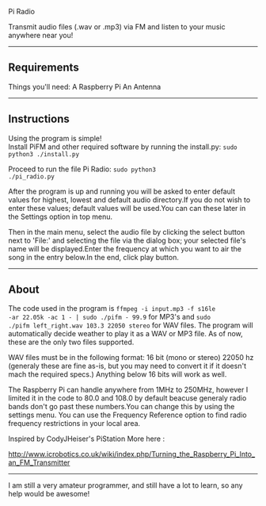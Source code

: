 Pi Radio

Transmit audio files (.wav or .mp3) via FM and listen to your music anywhere near you!

--------------
Requirements
--------------

Things you'll need:
    A Raspberry Pi
    An Antenna

-------------
Instructions
-------------

Using the program is simple!  
Install PiFM and other required software by running the install.py:
<code>sudo python3 ./install.py</code>  

Proceed to run the file Pi Radio: 
<code>sudo python3 ./pi_radio.py</code>  

After the program is up and running you will be asked to enter default values for highest, lowest and default audio directory.If you do not wish to enter these values; default values will be used.You can can these later in the Settings option in top menu.

Then in the main menu, select the audio file by clicking the select button next to 'File:' and selecting the file via the dialog box; your selected file's name will be displayed.Enter the frequency at which you want to air the song in the entry below.In the end, click play button.

-----
About 
-----

The code used in the program is <code>ffmpeg -i input.mp3 -f s16le -ar 22.05k -ac 1 - | sudo ./pifm - 99.9</code> for MP3's and <code>sudo ./pifm left_right.wav 103.3 22050 stereo</code> for WAV files.  The program will automatically decide weather to play it as a WAV or MP3 file.  As of now, these are the only two files supported. 

WAV files must be in the following format: 16 bit (mono or stereo) 22050 hz (generaly these are fine as-is, but you may need to convert it if it doesn't mach the required specs.)  Anything below 16 bits will work as well.

The Raspberry Pi can handle anywhere from 1MHz to 250MHz, however I limited it in the code to 80.0 and 108.0  by default beacuse generaly radio bands don't go past these numbers.You can change this by using the settings menu.
You can use the Frequency Reference option to find radio frequency restrictions in your local area.

Inspired by CodyJHeiser's PiStation
More here :

http://www.icrobotics.co.uk/wiki/index.php/Turning_the_Raspberry_Pi_Into_an_FM_Transmitter

--------------

I am still a very amateur programmer, and still have a lot to learn, so any help would be awesome!


